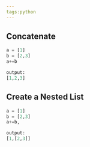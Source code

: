 ```yaml
---
tags:python
---
```


## Concatenate
```python
a = [1]
b = [2,3]
a+=b

output:
[1,2,3]
```

## Create a  Nested List
```python
a = [1]
b = [2,3]
a+=b,

output:
[1,[2,3]]
```

